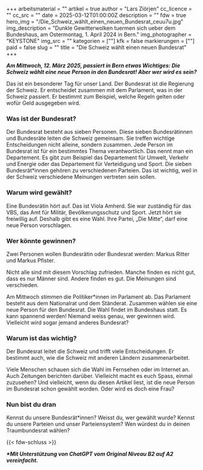 +++
arbeitsmaterial = ""
artikel = true
author = "Lars Ziörjen"
cc_licence = ""
cc_src = ""
date = 2025-03-12T01:00:00Z
description = ""
fdw = true
hero_img = "/Die_Schweiz_wählt_einen_neuen_Bundesrat_ceuu7u.jpg"
img_description = "Dunkle Gewitterwolken tuermen sich ueber dem Bundeshaus, am Ostermontag, 1. April 2024 in Bern."
img_photographer = "KEYSTONE"
img_src = ""
kategorien = [""]
kfk = false
markierungen = [""]
paid = false
slug = ""
title = "Die Schweiz wählt einen neuen Bundesrat"
+++

**_Am Mittwoch, 12. März 2025, passiert in Bern etwas Wichtiges: Die Schweiz wählt eine neue Person in den Bundesrat! Aber wer wird es sein?_**

Das ist ein besonderer Tag für unser Land. Der Bundesrat ist die Regierung der Schweiz. Er entscheidet zusammen mit dem Parlament, was in der Schweiz passiert. Er bestimmt zum Beispiel, welche Regeln gelten oder wofür Geld ausgegeben wird.

### Was ist der Bundesrat?

Der Bundesrat besteht aus sieben Personen. Diese sieben Bundesrätinnen und Bundesräte leiten die Schweiz gemeinsam. Sie treffen wichtige Entscheidungen nicht alleine, sondern zusammen. Jede Person im Bundesrat ist für ein bestimmtes Thema verantwortlich. Das nennt man ein Departement. Es gibt zum Beispiel das Departement für Umwelt, Verkehr und Energie oder das Departement für Verteidigung und Sport. Die sieben Bundesrät*innen gehören zu verschiedenen Parteien. Das ist wichtig, weil in der Schweiz verschiedene Meinungen vertreten sein sollen.

### Warum wird gewählt?

Eine Bundesrätin hört auf. Das ist Viola Amherd. Sie war zuständig für das VBS, das Amt für Militär, Bevölkerungsschutz und Sport. Jetzt hört sie freiwillig auf. Deshalb gibt es eine Wahl. Ihre Partei, „Die Mitte“, darf eine neue Person vorschlagen.

### Wer könnte gewinnen?

Zwei Personen wollen Bundesrätin oder Bundesrat werden: Markus Ritter und Markus Pfister.

Nicht alle sind mit diesem Vorschlag zufrieden. Manche finden es nicht gut, dass es nur Männer sind. Andere finden es gut. Die Meinungen sind verschieden.

Am Mittwoch stimmen die Politiker*innen im Parlament ab. Das Parlament besteht aus dem Nationalrat und dem Ständerat. Zusammen wählen sie eine neue Person für den Bundesrat. Die Wahl findet im Bundeshaus statt. Es kann spannend werden! Niemand weiss genau, wer gewinnen wird. Vielleicht wird sogar jemand anderes Bundesrat?

### Warum ist das wichtig?

Der Bundesrat leitet die Schweiz und trifft viele Entscheidungen. Er bestimmt auch, wie die Schweiz mit anderen Ländern zusammenarbeitet.

Viele Menschen schauen sich die Wahl im Fernsehen oder im Internet an. Auch Zeitungen berichten darüber. Vielleicht macht es euch Spass, einmal zuzusehen? Und vielleicht, wenn du diesen Artikel liest, ist die neue Person im Bundesrat schon gewählt worden. Oder wird es doch eine Frau?

### Nun bist du dran

Kennst du unsere Bundesrät*innen? Weisst du, wer gewählt wurde? Kennst du unsere Parteien und unser Parteiensystem? Wen würdest du in deinen Traumbundesrat wählen?

{{< fdw-schluss >}}

**_\*Mit Unterstützung von ChatGPT vom Original Niveau B2 auf A2 vereinfacht._**